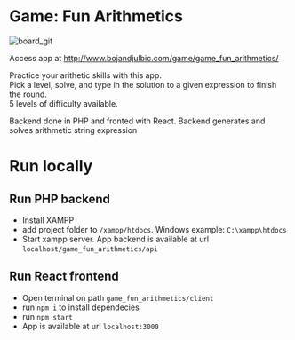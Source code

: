 # Game: Fun Arithmetics

![board_git](https://user-images.githubusercontent.com/12097459/109383916-f2bb3400-78e9-11eb-913e-438d9f8a2493.png)

Access app at http://www.bojandjulbic.com/game/game_fun_arithmetics/

Practice your arithetic skills with this app. <br>
Pick a level, solve, and type in the solution to a given expression to finish the round. <br>
5 levels of difficulty available. <br>

Backend done in PHP and fronted with React. Backend generates and solves arithmetic string expression

# Run locally

## Run PHP backend
- Install XAMPP
- add project folder to `/xampp/htdocs`. Windows example: `C:\xampp\htdocs`
- Start xampp server. App backend is available at url `localhost/game_fun_arithmetics/api`

## Run React frontend
- Open terminal on path `game_fun_arithmetics/client`
- run `npm i` to install dependecies
- run `npm start`
- App is available at url `localhost:3000`
